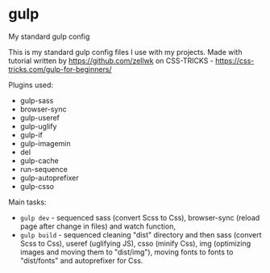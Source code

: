 # gulp
My standard gulp config

This is my standard gulp config files I use with my projects. Made with tutorial written by https://github.com/zellwk on CSS-TRICKS - https://css-tricks.com/gulp-for-beginners/

Plugins used:
- gulp-sass
- browser-sync
- gulp-useref
- gulp-uglify
- gulp-if
- gulp-imagemin
- del
- gulp-cache
- run-sequence
- gulp-autoprefixer
- gulp-csso

Main tasks:
- <code>gulp dev</code> - sequenced sass (convert Scss to Css), browser-sync (reload page after change in files) and watch function,
- <code>gulp build</code> - sequenced cleaning "dist" directory and then sass (convert Scss to Css), useref (uglifying JS), csso (minify Css), img (optimizing images and moving them to "dist/img"), moving fonts to fonts to "dist/fonts" and autoprefixer for Css.
